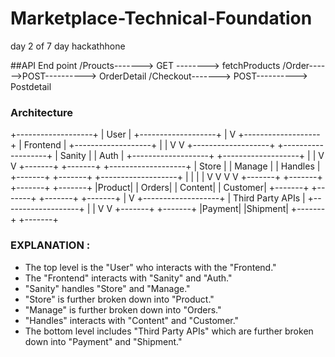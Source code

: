 # Marketplace-Technical-Foundation

day 2 of 7 day hackathhone

##API End point
/Proucts-------> GET --------> fetchProducts
/Order------>POST----------> OrderDetail
/Checkout-------> POST----------> Postdetail

### Architecture
+-------------------+
|       User        |
+-------------------+
  |
  V
+-------------------+
|     Frontend      |
+-------------------+
  |           |
  V           V
+-------------------+  +-------------------+
|      Sanity      |  |      Auth       |
+-------------------+  +-------------------+
  |           |
  V           V
+-------+  +-------+  +-------------------+
| Store |  | Manage |  |  Handles  |
+-------+  +-------+  +-------------------+
  |       |       |       |
  V       V       V       V
+-------+  +-------+  +-------+  +-------+
|Product|  | Orders|  | Content|  | Customer|
+-------+  +-------+  +-------+  +-------+
  |
  V
+-------------------+
| Third Party APIs |
+-------------------+
  |           |
  V           V
+-------+  +-------+
|Payment|  |Shipment|
+-------+  +-------+

### EXPLANATION :

 * The top level is the "User" who interacts with the "Frontend."
 * The "Frontend" interacts with "Sanity" and "Auth."
 * "Sanity" handles "Store" and "Manage."
 * "Store" is further broken down into "Product."
 * "Manage" is further broken down into "Orders."
 * "Handles" interacts with "Content" and "Customer."
 * The bottom level includes "Third Party APIs" which are further broken down into "Payment" and "Shipment."
